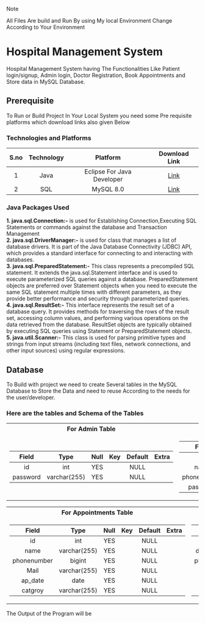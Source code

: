 > [!note]  
> All Files Are build and Run By using My local Environment Change According to Your Environment
# Hospital Management System
Hospital Management System having The Functionalities Like Patient login/signup, Admin login, Doctor Registration, Book Appointments and Store data in MySQL Database.
## Prerequisite

To Run or Build Project In Your Local System you need some Pre requisite platforms which download links also given Below
### Technologies and Platforms
| S.no          | Technology   |    Platform                  |          Download Link                    |
| :---:         |     :---:    |          :---:               |             :---:                         |
| 1             | Java         | Eclipse For Java Developer   |[Link](https://www.eclipse.org/downloads/) |
| 2             | SQL          | MySQL 8.0                    | [Link](https://www.mysql.com/downloads/)  |

### Java Packages Used
**1. java.sql.Connection:-**  is used for Establishing Connection,Executing SQL Statements or commands against the database and Transaction Management</br>
**2. java.sql.DriverManager:-** is used for class that manages a list of database drivers. It is part of the Java Database Connectivity (JDBC) API, which provides a standard interface for connecting to and interacting with databases.</br>
**3. java.sql.PreparedStatement:-** This class represents a precompiled SQL statement. It extends the java.sql.Statement interface and is used to execute parameterized SQL queries against a database. PreparedStatement objects are preferred over Statement objects when you need to execute the same SQL statement multiple times with different parameters, as they provide better performance and security through parameterized queries.</br>
**4. java.sql.ResultSet:-** This interface represents the result set of a database query. It provides methods for traversing the rows of the result set, accessing column values, and performing various operations on the data retrieved from the database. ResultSet objects are typically obtained by executing SQL queries using Statement or PreparedStatement objects.</br>
**5. java.util.Scanner:-** This class is used for parsing primitive types and strings from input streams (including text files, network connections, and other input sources) using regular expressions.


## Database
To Build with project we need to create Several tables in the MySQL Database to Store the Data and need to reuse According to the needs for the user/developer.
### Here are the tables and Schema of the Tables

<table>
<tr><th>For Admin Table </th><th>For Patients Table</th></tr>
<tr><td>

  
| Field    | Type         | Null | Key | Default | Extra |
|:--------:|:------------:|:----:|:---:|:-------:|:-----:|
| id       | int          | YES  |     | NULL    |       |                                 
| password | varchar(255) | YES  |     | NULL    |       |
</td><td>
  




| Field       | Type         | Null | Key | Default | Extra |
|:-----------:|:------------:|:----:|:---:|:-------:|:------:|
| id          | int          | YES  |     | NULL    |       |
| name        | varchar(255) | YES  |     | NULL    |       |
| phonenumber | bigint       | YES  |     | NULL    |       |
| password    | varchar(255) | YES  |     | NULL    |       |


</td>
</table>

<table>
<tr><th>For Appointments Table </th><th>For Doctor Table</th></tr>
<tr><td>

| Field       | Type         | Null | Key | Default | Extra |
|:-----------:|:------------:|:----:|:---:|:-------:|:-----:|
| id          | int          | YES  |     | NULL    |       |
| name        | varchar(255) | YES  |     | NULL    |       |
| phonenumber | bigint       | YES  |     | NULL    |       |
| Mail        | varchar(255) | YES  |     | NULL    |       |
| ap_date     | date         | YES  |     | NULL    |       |
| catgroy     | varchar(255) | YES  |     | NULL    |       |

</td><td>


| Field       | Type         | Null | Key | Default | Extra |
|:-----------:|:------------:|:----:|:---:|:-------:|:-----:|
| id          | int          | YES  |     | NULL    |       |
| doctor_name | varchar(255) | YES  |     | NULL    |       |
| phonenumber | bigint       | YES  |     | NULL    |       |
| mail        | varchar(255) | YES  |     | NULL    |       |
| spc         | varchar(255) | YES  |     | NULL    |       |
| password    | varchar(255) | YES  |     | NULL    |       |

</td></tr> </table>

The Output of the Program will be

